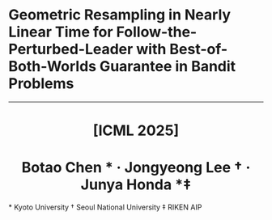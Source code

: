 # Geometric Resampling in Nearly Linear Time for Follow-the-Perturbed-Leader with Best-of-Both-Worlds Guarantee in Bandit Problems
---

# <center> **[ICML 2025]**


# <center> **Botao Chen** * · **Jongyeong Lee** † · **Junya Honda** *‡

\* Kyoto University
† Seoul National University
‡ RIKEN AIP
